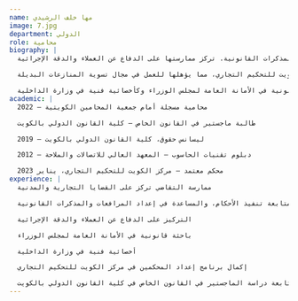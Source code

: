 ```yaml
---
name: مها خلف الرشيدي
image: 7.jpg
department: الدولي
role: محامية
biography: |
  السيدة مها خلف الرشيدي محامية كويتية مسجلة ذات خبرة متنامية في التقاضي، تركز على القضايا التجارية والمدنية. تعمل حاليًا كمحامية في مكتب روان مشاري الغزالي للمحاماة، حيث تحضر الجلسات القضائية، وتتابع تنفيذ الأحكام، وتساعد في إعداد المرافعات والمذكرات القانونية. تركز ممارستها على الدفاع عن العملاء والدقة الإجرائية.

  حصلت السيدة الرشيدي على ليسانس الحقوق من كلية القانون الدولي بالكويت بتقدير امتياز (معدل تراكمي 3.82)، وتتابع حاليًا دراسة الماجستير في القانون الخاص في نفس الكلية. كما أكملت برنامج إعداد المحكمين في مركز الكويت للتحكيم التجاري، مما يؤهلها للعمل في مجال تسوية المنازعات البديلة.

  تشمل خبرتها السابقة العمل كباحثة قانونية في الأمانة العامة لمجلس الوزراء وكأخصائية فنية في وزارة الداخلية.
academic: |
  محامية مسجلة أمام جمعية المحامين الكويتية – 2022

  طالبة ماجستير في القانون الخاص – كلية القانون الدولي بالكويت

  ليسانس حقوق، كلية القانون الدولي بالكويت – 2019

  دبلوم تقنيات الحاسوب – المعهد العالي للاتصالات والملاحة – 2012

  محكم معتمد – مركز الكويت للتحكيم التجاري، يناير 2023
experience: |
  ممارسة التقاضي تركز على القضايا التجارية والمدنية

  حضور الجلسات القضائية، متابعة تنفيذ الأحكام، والمساعدة في إعداد المرافعات والمذكرات القانونية

  التركيز على الدفاع عن العملاء والدقة الإجرائية

  باحثة قانونية في الأمانة العامة لمجلس الوزراء

  أخصائية فنية في وزارة الداخلية

  إكمال برنامج إعداد المحكمين في مركز الكويت للتحكيم التجاري

  متابعة دراسة الماجستير في القانون الخاص في كلية القانون الدولي بالكويت
---
```

